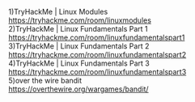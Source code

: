 1)TryHackMe | Linux Modules<br>
https://tryhackme.com/room/linuxmodules<br>
2)TryHackMe | Linux Fundamentals Part 1<br>
https://tryhackme.com/room/linuxfundamentalspart1<br>
3)TryHackMe | Linux Fundamentals Part 2<br>
https://tryhackme.com/room/linuxfundamentalspart2<br>
4)TryHackMe | Linux Fundamentals Part 3<br>
https://tryhackme.com/room/linuxfundamentalspart3<br>
5)over the wire bandit <br>
https://overthewire.org/wargames/bandit/<br>
